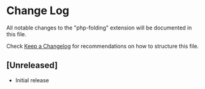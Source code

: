 # Change Log

All notable changes to the "php-folding" extension will be documented in this file.

Check [Keep a Changelog](http://keepachangelog.com/) for recommendations on how to structure this file.

## [Unreleased]

- Initial release